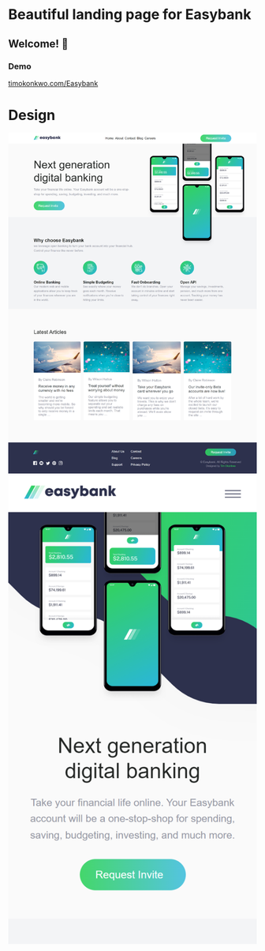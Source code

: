 # Beautiful landing page for Easybank


## Welcome! 👋

### Demo ### 
[timokonkwo.com/Easybank](https://timokonkwo.com/Easybank)

# Design
![Mobile design preview for wwww.timokonkwo.com/Plantex](./assets/design/desktop.png)
![Mobile design preview for wwww.timokonkwo.com/Plantex](./assets/design/mobile.png)


